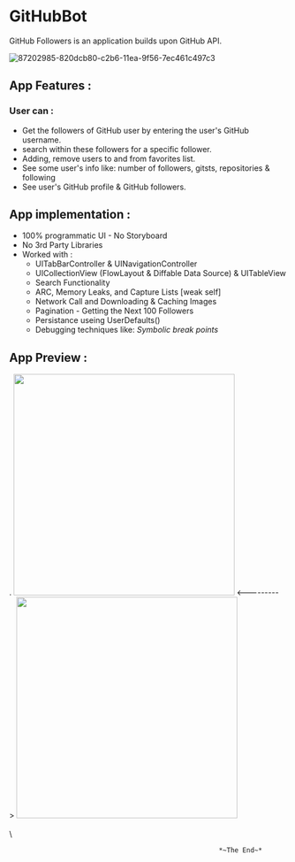 # GitHubBot 


    
 GitHub Followers is an application builds upon GitHub API.      
 
 
 
 ![87202985-820dcb80-c2b6-11ea-9f56-7ec461c497c3](https://user-images.githubusercontent.com/100219531/225406040-02764e02-d458-493d-82f1-6fc5ba602e45.gif)



## App Features : 
### User can :
- Get the followers of GitHub user by entering the user's GitHub username.
- search within these followers for a specific follower.
- Adding, remove users to and from favorites list.
- See some user's info like: number of followers, gitsts, repositories & following
- See user's GitHub profile & GitHub followers.





## App implementation : 
- 100% programmatic UI - No Storyboard
- No 3rd Party Libraries
- Worked with :
   - UITabBarController & UINavigationController 
   - UICollectionView (FlowLayout & Diffable Data Source) & UITableView
   - Search Functionality 
   - ARC, Memory Leaks, and Capture Lists [weak self] 
   - Network Call and Downloading & Caching Images 
   - Pagination - Getting the Next 100 Followers 
   - Persistance useing UserDefaults()
   - Debugging techniques like: *Symbolic break points*


   
## App Preview : 
.
             <img src="https://user-images.githubusercontent.com/100219531/225422136-39c41b97-2d40-46e5-a0a6-63a79400f61b.gif" width="400">                                                              <---------> <img src="https://user-images.githubusercontent.com/100219531/225424364-63f145dd-db79-4e14-849a-2bbf956f6baf.gif" width="400">
\
\
\

                                                         *~The End~*



